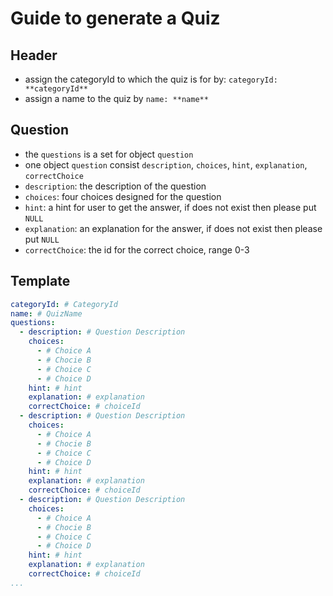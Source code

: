 # Guide to generate a Quiz

## Header

* assign the categoryId to which the quiz is for by: `categoryId: **categoryId**` 
* assign a name to the quiz by `name: **name**`

## Question

* the `questions` is a set for object `question` 
* one object `question` consist `description`, `choices`, `hint`, `explanation`, `correctChoice`
* `description`: the description of the question
* `choices`: four choices designed for the question
* `hint`: a hint for user to get the answer, if does not exist then please put `NULL`
* `explanation`: an explanation for the answer, if does not exist then please put `NULL`
* `correctChoice`: the id for the correct choice, range 0-3
  
## Template

```yaml
categoryId: # CategoryId
name: # QuizName
questions:
  - description: # Question Description
    choices:
      - # Choice A
      - # Chocie B
      - # Choice C
      - # Choice D
    hint: # hint
    explanation: # explanation
    correctChoice: # choiceId
  - description: # Question Description
    choices:
      - # Choice A
      - # Chocie B
      - # Choice C
      - # Choice D
    hint: # hint
    explanation: # explanation
    correctChoice: # choiceId
  - description: # Question Description
    choices:
      - # Choice A
      - # Chocie B
      - # Choice C
      - # Choice D
    hint: # hint
    explanation: # explanation
    correctChoice: # choiceId
...
```